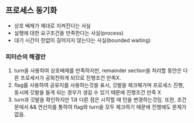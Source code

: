 
## 프로세스 동기화
- 상호 배제가 제대로 지켜진다는 사실
- 실행에 대한 요구조건을 만족한다는 사실(process)
- 대기 시간이 한없이 길어지지  않는다는 사실(bounded waiting)

### 피터슨의 해결안
1. turn을 사용하여 상호배제를 만족하지만, remainder section을 처리할 동안은 다른 프로세서가 공회전하게 되므로 진행조건 만족X.
2. flag를 사용하여 공유지를 사용하는것을 표시, 깃발을 체크해가며 프로세스 진행, 동시에 깃발을 들게 되는 경우가 생길 수 있기 때문에 진행조건 만족 X
3. turn과 깃발을 확인하지만 1과 다른 점은 시작할 때 턴을 변경하는것임. 또한, 조건문에서 && 연산자를 통하여 flag와 turn을 모두 체크하기 때문에 진행에도 문제가 없음.
